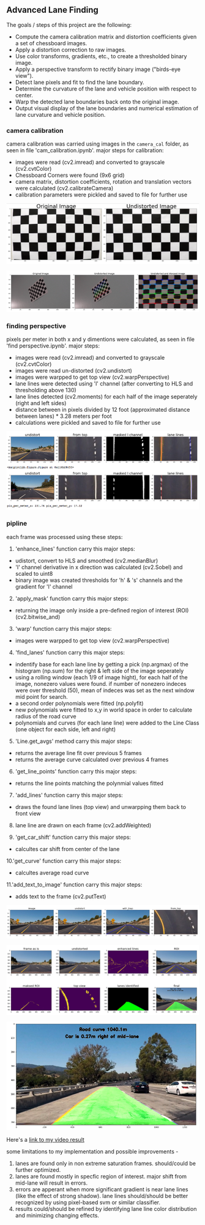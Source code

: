 ## Advanced Lane Finding

The goals / steps of this project are the following:

* Compute the camera calibration matrix and distortion coefficients given a set of chessboard images.
* Apply a distortion correction to raw images.
* Use color transforms, gradients, etc., to create a thresholded binary image.
* Apply a perspective transform to rectify binary image ("birds-eye view").
* Detect lane pixels and fit to find the lane boundary.
* Determine the curvature of the lane and vehicle position with respect to center.
* Warp the detected lane boundaries back onto the original image.
* Output visual display of the lane boundaries and numerical estimation of lane curvature and vehicle position.

[//]: # (Image References)

[image1]: ./output_images/undist.png "correcting for distortions" 
[image2]: ./output_images/undist_and_warpped.png "undistortion and warpping"
[image3]: ./output_images/prespective.png "perpective"
[image4]: ./output_images/pipline1.png "pipeline 1"
[image5]: ./output_images/pipline2.png "pipeline 2"
[image6]: ./output_images/final.png "final result"


### camera calibration
camera calibration was carried using images in the `camera_cal` folder, as seen in file 'cam_calibration.ipynb'.
major steps for calibration:
- images were read (cv2.imread) and converted to grayscale (cv2.cvtColor)
- Chessboard Corners were found (9x6 grid)
- camera matrix, distortion coefficients, rotation and translation vectors were calculated (cv2.calibrateCamera)
- calibration parameters were pickled and saved to file for further use

![alt text][image1]

![alt text][image2]


### finding perspective
pixels per meter in both x and y dimentions were calculated, as seen in file 'find perspective.ipynb'.
major steps:
- images were read (cv2.imread) and converted to grayscale (cv2.cvtColor)
- images were read un-distorted (cv2.undistort)
- images were warpped to get top view (cv2.warpPerspective)
- lane lines were detected using 'l' channel (after converting to HLS and thresholding above 130)
- lane lines detected (cv2.moments) for each half of the image seperately (right and left sides)
- distance between in pixels divided by 12 foot (approximated distance between lanes) * 3.28 meters per foot
- calculations were pickled and saved to file for further use

![alt text][image3]

### pipline
each frame was processed using these steps:

1. 'enhance_lines' function carry this major steps:
  - udistort, convert to HLS and smoothed (cv2.medianBlur)
  - 'l' channel derivative in x direction was calculated (cv2.Sobel) and scaled to uint8
  - binary image was created thresholds for 'h' & 's' channels and the gradient for 'l' channel

2. 'apply_mask' function carry this major steps:
  - returning the image only inside a pre-defined region of interest (ROI) (cv2.bitwise_and)

3. 'warp' function carry this major steps:
  - images were warpped to get top view (cv2.warpPerspective)

4. 'find_lanes' function carry this major steps:
  - indentify base for each lane line by getting a pick (np.argmax) of the histogram (np.sum) for the right & left side of the     image seperately
  - using a rolling window (each 1/9 of image hight), for each half of the image, nonezero values were found. if number of         nonezero indeces were over threshold (50), mean of indeces was set as the next window mid point for search.
  - a second order polynomials were fitted (np.polyfit)
  - new polynomials were fitted to x,y in world space in order to calculate radius of the road curve
  - polynomials and curves (for each lane line) were added to the Line Class (one object for each side, left and right)

5. 'Line.get_avgs' method carry this major steps:
  - returns the average line fit over previous 5 frames
  - returns the average curve calculated over previous 4 frames
  
6. 'get_line_points' function carry this major steps:
  - returns the line points matching the polynmial values fitted
  
7. 'add_lines' function carry this major steps:
  - draws the found lane lines (top view) and unwarpping them back to front view 
  
8. lane line are drawn on each frame (cv2.addWeighted)
  
9. 'get_car_shift' function carry this major steps:
  - calcultes car shift from center of the lane
  
10.'get_curve' function carry this major steps:
  - calcultes average road curve

11.'add_text_to_image' function carry this major steps:
  - adds text to the frame (cv2.putText)


![alt text][image4]

![alt text][image5]

![alt text][image6]


Here's a [link to my video result](./output_videos/lane_out_project_video.mp4) 


some limitations to my implementation and possible improvements -
1. lanes are found only in non extreme saturation frames. should/could be further optimized.
2. lanes are found mostly in specfic region of interest. major shift from mid-lane will result in errors.
3. errors are apperant when more significant gradient is near lane lines (like the effect of strong shadow). lane lines should/should be better recognized by using pixel-based svm or similar classifier.
4. results could/should be refined by identifying lane line color distribution and minimizing changing effects.

